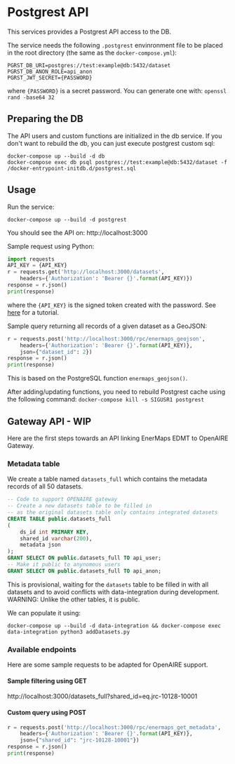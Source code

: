 # Postgrest API

This services provides a Postgrest API access to the DB.

The service needs the following `.postgrest` envinronment file to be placed in the root directory (the same as the `docker-compose.yml`):

```
PGRST_DB_URI=postgres://test:example@db:5432/dataset
PGRST_DB_ANON_ROLE=api_anon
PGRST_JWT_SECRET={PASSWORD}
```
where `{PASSWORD}` is a secret password.
You can generate one with:
`
openssl rand -base64 32
`

## Preparing the DB
The API users and custom functions are initialized in the db service.
If you don't want to rebuild the db, you can just execute postgrest custom sql:

```
docker-compose up --build -d db
docker-compose exec db psql postgres://test:example@db:5432/dataset -f /docker-entrypoint-initdb.d/postgrest.sql
```

## Usage

Run the service:
```
docker-compose up --build -d postgrest
```

You should see the API on:
http://localhost:3000

Sample request using Python:

```python
import requests
API_KEY = {API_KEY}
r = requests.get('http://localhost:3000/datasets',
	headers={'Authorization': 'Bearer {}'.format(API_KEY)})
response = r.json()
print(response)
```
where the `{API_KEY}` is the signed token created with the password. See [here](https://postgrest.org/en/v4.1/tutorials/tut1.html#step-3-sign-a-token) for a tutorial.

Sample query returning all records of a given dataset as a GeoJSON:
```python
r = requests.post('http://localhost:3000/rpc/enermaps_geojson',
	headers={'Authorization': 'Bearer {}'.format(API_KEY)},
	json={"dataset_id": 2})
response = r.json()
print(response)
```
This is based on the PostgreSQL function `enermaps_geojson()`.

After adding/updating functions, you need to rebuild Postgrest cache using the following command:
```docker-compose kill -s SIGUSR1 postgrest```

## Gateway API - WIP
Here are the first steps towards an API linking EnerMaps EDMT to OpenAIRE Gateway.

### Metadata table
We create a table named `datasets_full` which contains the metadata records of all 50 datasets.
```sql
-- Code to support OPENAIRE gateway
-- Create a new datasets table to be filled in
-- as the original datasets table only contains integrated datasets
CREATE TABLE public.datasets_full
(
    ds_id int PRIMARY KEY,
    shared_id varchar(200),
    metadata json
);
GRANT SELECT ON public.datasets_full TO api_user;
-- Make it public to anynomous users
GRANT SELECT ON public.datasets_full TO api_anon;
```
This is provisional, waiting for the `datasets` table to be filled in with all datasets and to avoid conflicts with data-integration during development.
WARNING: Unlike the other tables, it is public.

We can populate it using:

```
docker-compose up --build -d data-integration && docker-compose exec data-integration python3 addDatasets.py
```

### Available endpoints
Here are some sample requests to be adapted for OpenAIRE support.

#### Sample filtering using GET
http://localhost:3000/datasets_full?shared_id=eq.jrc-10128-10001

#### Custom query using POST
```python
r = requests.post('http://localhost:3000/rpc/enermaps_get_metadata',
	headers={'Authorization': 'Bearer {}'.format(API_KEY)},
	json={"shared_id": "jrc-10128-10001"})
response = r.json()
print(response)
```
